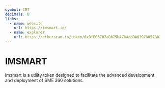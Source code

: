 ```yaml
---
symbol: IMT
decimals: 8
links:
  - name: website
    url: https://imsmart.io/
  - name: explorer
    url: https://etherscan.io/token/0xBfE03707aDb75b478Add9A01978057803F480E44
---
```


# IMSMART

Imsmart is a utility token designed to facilitate the advanced development and deployment of SME 360 solutions.
